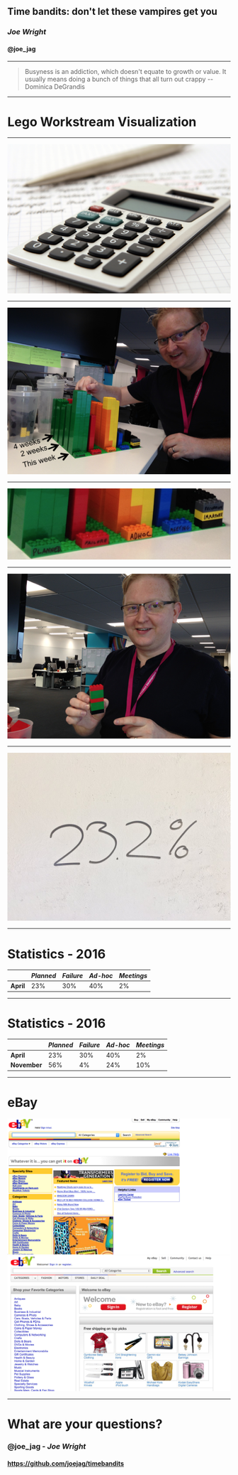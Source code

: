## Time bandits: don't let these vampires get you

### *Joe Wright*
#### __@joe_jag__

---

> Busyness is an addiction, which doesn't equate to growth or value. It usually means doing a bunch of things that all turn out crappy
--Dominica DeGrandis

---

# Lego Workstream Visualization

---

![](images/lego/measure.jpg)

---

![fit](images/lego/lego_1.png)

---

![fit](images/lego/lego_2.png)

---

![fit](images/lego/lego_3.png)

---

![](images/lego/23.jpg)

---

# Statistics - 2016

|            | *Planned* | *Failure* | *Ad-hoc* | *Meetings* |
| ---        | ---     | ---     | ---    | ---      |
| __April__  | 23%     | 30%     | 40%    | 2%       |

---

# Statistics - 2016

|                | *Planned* | *Failure* | *Ad-hoc* | *Meetings* |
| ---            | ---     | ---     | ---    | ---      |
| __April__      | 23%     | 30%     | 40%    | 2%       |
| __November__   | 56%     | 4%      | 24%    | 10%      |

---

# eBay

![left](images/ebay2007.png)
![right](images/ebay2010.png)

---

# What are your questions?

### __@joe_jag__ - *Joe Wright*
#### https://github.com/joejag/timebandits
